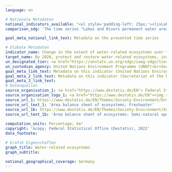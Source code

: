 ```yaml
---
language: en    

# Nationale Metadaten    
national_indicators_available: "<ul style='padding-left: 25px;'><li>Lakes and Rivers permanent water area</li> <li> Lakes and rivers permanent water area as a proportion of total land area</li> <li> Wetlands area</li> <li> Wetlands area as a proportion of total land area</li> <li> Lakes and Rivers permanent water area change (compared to 2015)</li></ul>"    
comparison_sdg: 'The time series "Lakes and Rivers permanent water area", "Lakes and rivers permanent water area as a proportion of total land area", "Wetlands area" and "Wetlands area as a proportion of total land area" are compliant with the global metadate. The time series "Lakes and Rivers permanent water area change (compared to 2015)" provides additional information.'    

goal_meta_national_link_text: Metadata on the presented time series    

# Globale Metadaten    
indicator_name: Change in the extent of water-related ecosystems over time    
target_name: By 2020, protect and restore water-related ecosystems, including mountains, forests, wetlands, rivers, aquifers and lakes    
un_designated_tier: <a href="https://unstats.un.org/sdgs/iaeg-sdgs/tier-classification/" title="Click here for more information on the UN tier classification."  target="_blank">Tier I</a>    
un_custodian_agency: United Nations Environment Programme (UNEP)<br>Secretariat of the Ramsar Convention on Wetlands    
goal_meta_link_text: Metadata on this indicator (United Nations Environment Programme)    
goal_meta_2_link_text: Metadata on this indicator (Secretariat of the Ramsar Convention on Wetlands)    
goal_meta_3_link_text:         
# Datenquellen
source_organisation_1: <a href="https://www.destatis.de/EN"> Federal Statistical Office (Destatis) </a>
source_organisation_logo_1: <a href="https://www.destatis.de/EN"><img src="https://g205sdgs.github.io/sdg-indicators/public/OrgImgEn/destatis.png" alt="Logo destatis" style="height:60px; width:148px"/></a>
source_url_1: https://www.destatis.de/EN/Themes/Society-Environment/Environment/Environmental-Economic-Accounting/ecosystem-account/Tables/b01-freshwater.html
source_url_text_1: 'Area balance sheet of ecosystems: Freshwater'
source_url_1b: https://www.destatis.de/EN/Themes/Society-Environment/Environment/Environmental-Economic-Accounting/ecosystem-account/Tables/a04-open-areas.html
source_url_text_1b: 'Area balance sheet of ecosystems: Semi-natural open areas'
    
computation_units: Percentage; km²    
copyright: '&copy; Federal Statistical Office (Destatis), 2022'    
data_footnote:     

# Grafik Eigenschaften    
graph_title: Water-related ecosystems
graph_subtitle:     

national_geographical_coverage: Germany    
---
```


<span></span>